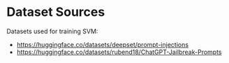 # Dataset Sources

Datasets used for training SVM:
- https://huggingface.co/datasets/deepset/prompt-injections
- https://huggingface.co/datasets/rubend18/ChatGPT-Jailbreak-Prompts
